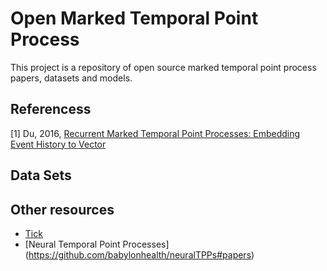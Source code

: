 # Open Marked Temporal Point Process
This project is a repository of open source marked temporal point process papers, datasets and models.   




## Referencess

<a id="1">[1]</a> Du, 2016, [Recurrent Marked Temporal Point Processes: Embedding Event History to Vector](https://www.kdd.org/kdd2016/papers/files/rpp1081-duA.pdf)
 

## Data Sets


## Other resources

- [Tick](https://x-datainitiative.github.io/tick/modules/hawkes.html)  
- [Neural Temporal Point Processes] (https://github.com/babylonhealth/neuralTPPs#papers) 



